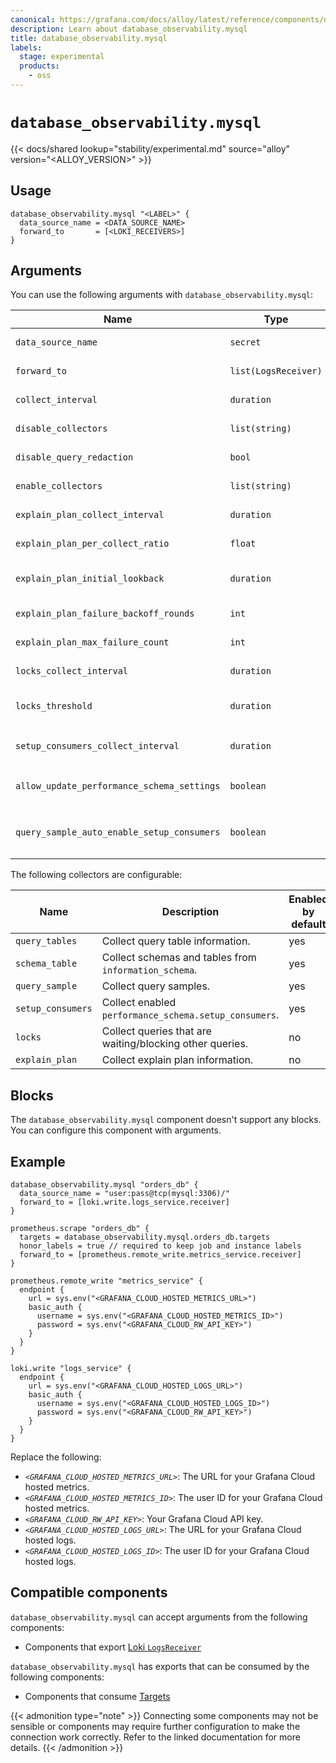 ```yaml
---
canonical: https://grafana.com/docs/alloy/latest/reference/components/database_observability.mysql/
description: Learn about database_observability.mysql
title: database_observability.mysql
labels:
  stage: experimental
  products:
    - oss
---
```


# `database_observability.mysql`

{{< docs/shared lookup="stability/experimental.md" source="alloy" version="<ALLOY_VERSION>" >}}

## Usage

```alloy
database_observability.mysql "<LABEL>" {
  data_source_name = <DATA_SOURCE_NAME>
  forward_to       = [<LOKI_RECEIVERS>]
}
```

## Arguments

You can use the following arguments with `database_observability.mysql`:

| Name                               | Type                 | Description                                                                                    | Default | Required |
|------------------------------------|----------------------|------------------------------------------------------------------------------------------------|---------|----------|
| `data_source_name`                 | `secret`             | [Data Source Name][] for the MySQL server to connect to.                                       |         | yes      |
| `forward_to`                       | `list(LogsReceiver)` | Where to forward log entries after processing.                                                 |         | yes      |
| `collect_interval`                 | `duration`           | How frequently to collect information from database.                                           | `"1m"`  | no       |
| `disable_collectors`               | `list(string)`       | A list of collectors to disable from the default set.                                          |         | no       |
| `disable_query_redaction`          | `bool`               | Collect unredacted SQL query text including parameters.                                        | `false` | no       |
| `enable_collectors`                | `list(string)`       | A list of collectors to enable on top of the default set.                                      |         | no       |
| `explain_plan_collect_interval`    | `duration`           | How frequently to collect explain plan information from database.                              | `"1m"`  | no       |
| `explain_plan_per_collect_ratio`   | `float`              | Ratio of explain plan queries to collect per collect interval.                                 | `1.0`   | no       |
| `explain_plan_initial_lookback`    | `duration`           | How far back to look for explain plan queries on the first collection interval.                | `"24h"` | no       |
| `explain_plan_failure_backoff_rounds` | `int`              | Number of rounds to skip after a query fails.                                                 | `5`     | no       |
| `explain_plan_max_failure_count`   | `int`              | Number of failures before a query is denylisted.                                              | `2`     | no       |
| `locks_collect_interval`           | `duration`           | How frequently to collect locks information from database.                                     | `"30s"` | no       |
| `locks_threshold`                  | `duration`           | Threshold for locks to be considered slow. If a lock exceeds this duration, it will be logged. | `"1s"`  | no       |
| `setup_consumers_collect_interval` | `duration`           | How frequently to collect `performance_schema.setup_consumers` information from the database.    | `"1h"`  | no       |
| `allow_update_performance_schema_settings` | `boolean`     | Whether to allow updates to `performance_schema` settings in any collector. | `false` | no |
| `query_sample_auto_enable_setup_consumers` | `boolean`     | Whether to allow the `query_sample` collector to enable some specific `performance_schema.setup_consumers` settings. | `false` | no |

The following collectors are configurable:

| Name              | Description                                              | Enabled by default |
|-------------------|----------------------------------------------------------|--------------------|
| `query_tables`    | Collect query table information.                         | yes                |
| `schema_table`    | Collect schemas and tables from `information_schema`.    | yes                |
| `query_sample`    | Collect query samples.                                   | yes                |
| `setup_consumers` | Collect enabled `performance_schema.setup_consumers`.    | yes                |
| `locks`           | Collect queries that are waiting/blocking other queries. | no                 |
| `explain_plan`    | Collect explain plan information.                        | no                 |

## Blocks

The `database_observability.mysql` component doesn't support any blocks. You can configure this component with arguments.

## Example

```alloy
database_observability.mysql "orders_db" {
  data_source_name = "user:pass@tcp(mysql:3306)/"
  forward_to = [loki.write.logs_service.receiver]
}

prometheus.scrape "orders_db" {
  targets = database_observability.mysql.orders_db.targets
  honor_labels = true // required to keep job and instance labels
  forward_to = [prometheus.remote_write.metrics_service.receiver]
}

prometheus.remote_write "metrics_service" {
  endpoint {
    url = sys.env("<GRAFANA_CLOUD_HOSTED_METRICS_URL>")
    basic_auth {
      username = sys.env("<GRAFANA_CLOUD_HOSTED_METRICS_ID>")
      password = sys.env("<GRAFANA_CLOUD_RW_API_KEY>")
    }
  }
}

loki.write "logs_service" {
  endpoint {
    url = sys.env("<GRAFANA_CLOUD_HOSTED_LOGS_URL>")
    basic_auth {
      username = sys.env("<GRAFANA_CLOUD_HOSTED_LOGS_ID>")
      password = sys.env("<GRAFANA_CLOUD_RW_API_KEY>")
    }
  }
}
```

Replace the following:

* _`<GRAFANA_CLOUD_HOSTED_METRICS_URL>`_: The URL for your Grafana Cloud hosted metrics.
* _`<GRAFANA_CLOUD_HOSTED_METRICS_ID>`_: The user ID for your Grafana Cloud hosted metrics.
* _`<GRAFANA_CLOUD_RW_API_KEY>`_: Your Grafana Cloud API key.
* _`<GRAFANA_CLOUD_HOSTED_LOGS_URL>`_: The URL for your Grafana Cloud hosted logs.
* _`<GRAFANA_CLOUD_HOSTED_LOGS_ID>`_: The user ID for your Grafana Cloud hosted logs.

[Data Source Name]: https://github.com/go-sql-driver/mysql#dsn-data-source-name

<!-- START GENERATED COMPATIBLE COMPONENTS -->

## Compatible components

`database_observability.mysql` can accept arguments from the following components:

- Components that export [Loki `LogsReceiver`](../../../compatibility/#loki-logsreceiver-exporters)

`database_observability.mysql` has exports that can be consumed by the following components:

- Components that consume [Targets](../../../compatibility/#targets-consumers)

{{< admonition type="note" >}}
Connecting some components may not be sensible or components may require further configuration to make the connection work correctly.
Refer to the linked documentation for more details.
{{< /admonition >}}

<!-- END GENERATED COMPATIBLE COMPONENTS -->
